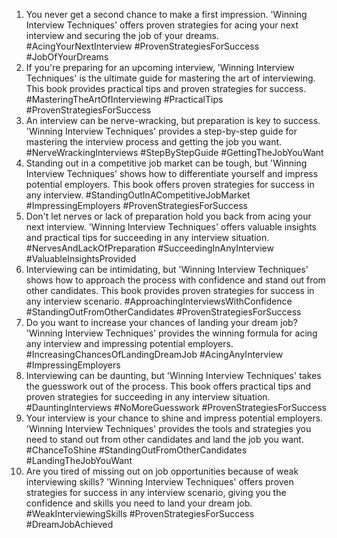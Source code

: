 1. You never get a second chance to make a first impression. 'Winning Interview Techniques' offers proven strategies for acing your next interview and securing the job of your dreams. #AcingYourNextInterview #ProvenStrategiesForSuccess #JobOfYourDreams
2. If you're preparing for an upcoming interview, 'Winning Interview Techniques' is the ultimate guide for mastering the art of interviewing. This book provides practical tips and proven strategies for success. #MasteringTheArtOfInterviewing #PracticalTips #ProvenStrategiesForSuccess
3. An interview can be nerve-wracking, but preparation is key to success. 'Winning Interview Techniques' provides a step-by-step guide for mastering the interview process and getting the job you want. #NerveWrackingInterviews #StepByStepGuide #GettingTheJobYouWant
4. Standing out in a competitive job market can be tough, but 'Winning Interview Techniques' shows how to differentiate yourself and impress potential employers. This book offers proven strategies for success in any interview. #StandingOutInACompetitiveJobMarket #ImpressingEmployers #ProvenStrategiesForSuccess
5. Don't let nerves or lack of preparation hold you back from acing your next interview. 'Winning Interview Techniques' offers valuable insights and practical tips for succeeding in any interview situation. #NervesAndLackOfPreparation #SucceedingInAnyInterview #ValuableInsightsProvided
6. Interviewing can be intimidating, but 'Winning Interview Techniques' shows how to approach the process with confidence and stand out from other candidates. This book provides proven strategies for success in any interview scenario. #ApproachingInterviewsWithConfidence #StandingOutFromOtherCandidates #ProvenStrategiesForSuccess
7. Do you want to increase your chances of landing your dream job? 'Winning Interview Techniques' provides the winning formula for acing any interview and impressing potential employers. #IncreasingChancesOfLandingDreamJob #AcingAnyInterview #ImpressingEmployers
8. Interviewing can be daunting, but 'Winning Interview Techniques' takes the guesswork out of the process. This book offers practical tips and proven strategies for succeeding in any interview situation. #DauntingInterviews #NoMoreGuesswork #ProvenStrategiesForSuccess
9. Your interview is your chance to shine and impress potential employers. 'Winning Interview Techniques' provides the tools and strategies you need to stand out from other candidates and land the job you want. #ChanceToShine #StandingOutFromOtherCandidates #LandingTheJobYouWant
10. Are you tired of missing out on job opportunities because of weak interviewing skills? 'Winning Interview Techniques' offers proven strategies for success in any interview scenario, giving you the confidence and skills you need to land your dream job. #WeakInterviewingSkills #ProvenStrategiesForSuccess #DreamJobAchieved
